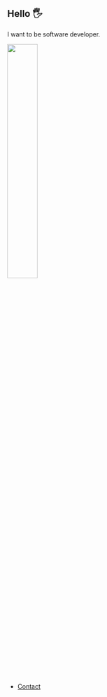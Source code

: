 ## Hello 🖐️
I want to be software developer.

<img src="https://github-readme-stats.vercel.app/api/top-langs/?username=sangjooon&layout=compact&thema=merko" style="width:37%;"/>

- [Contact](mailto:sangjunpark.dev@gmail.com)
